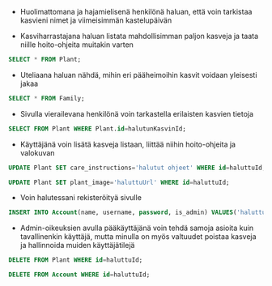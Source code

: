* Huolimattomana ja hajamielisenä henkilönä haluan, että voin tarkistaa kasvieni nimet ja viimeisimmän
kastelupäivän

* Kasviharrastajana haluan listata mahdollisimman paljon kasveja ja taata niille hoito-ohjeita muitakin
varten 
```sql
SELECT * FROM Plant;
```

* Uteliaana haluan nähdä, mihin eri pääheimoihin kasvit voidaan yleisesti jakaa 
```sql
SELECT * FROM Family;
```

* Sivulla vierailevana henkilönä voin tarkastella erilaisten kasvien tietoja 
```sql
SELECT FROM Plant WHERE Plant.id=halutunKasvinId;
```

* Käyttäjänä voin lisätä kasveja listaan, liittää niihin hoito-ohjeita ja valokuvan 
```sql
UPDATE Plant SET care_instructions='halutut ohjeet' WHERE id=haluttuId;
```
```sql
UPDATE Plant SET plant_image='haluttuUrl' WHERE id=haluttuId;
```

* Voin halutessani rekisteröityä sivulle 
```sql
INSERT INTO Account(name, username, password, is_admin) VALUES('haluttuNimi', 'haluttuKäyttäjätunnus', 'haluttuSalasana', false);
```

* Admin-oikeuksien avulla pääkäyttäjänä voin tehdä samoja asioita kuin tavallinenkin käyttäjä,
mutta minulla on myös valtuudet poistaa kasveja ja hallinnoida muiden käyttäjätilejä 
```sql
DELETE FROM Plant WHERE id=haluttuId;
```
```sql
DELETE FROM Account WHERE id=haluttuId;
```
